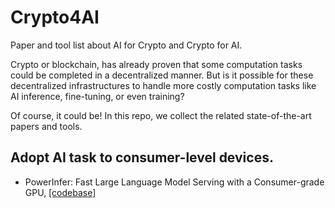 # Crypto4AI
Paper and tool list about AI for Crypto and Crypto for AI.

Crypto or blockchain, has already proven that some computation tasks could be completed in a decentralized manner. But is it possible for these decentralized infrastructures to handle more costly computation tasks like AI inference, fine-tuning, or even training?

Of course, it could be! In this repo, we collect the related state-of-the-art papers and tools.

## Adopt AI task to consumer-level devices.

- PowerInfer: Fast Large Language Model Serving with a Consumer-grade GPU, [[codebase]](https://github.com/SJTU-IPADS/PowerInfer)
